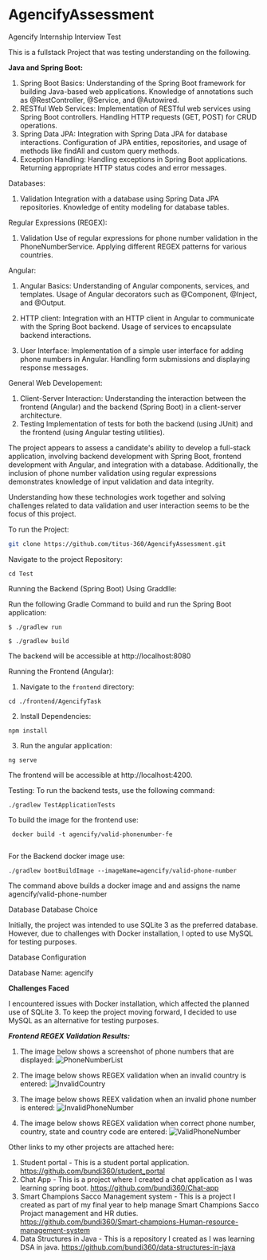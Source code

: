 # AgencifyAssessment
Agencify Internship Interview Test

This is a fullstack Project that was testing understanding on the following. 

**Java and Spring Boot:**
1.	Spring Boot Basics:
      Understanding of the Spring Boot framework for building Java-based web applications.
      Knowledge of annotations such as @RestController, @Service, and @Autowired.
2.	RESTful Web Services:
      Implementation of RESTful web services using Spring Boot controllers.
      Handling HTTP requests (GET, POST) for CRUD operations.
3.	Spring Data JPA:
      Integration with Spring Data JPA for database interactions.
      Configuration of JPA entities, repositories, and usage of methods like findAll and custom query methods.
4.	Exception Handling:
      Handling exceptions in Spring Boot applications.
      Returning appropriate HTTP status codes and error messages.
  	
Databases:
1. Validation
    Integration with a database using Spring Data JPA repositories.
    Knowledge of entity modeling for database tables.

 Regular Expressions (REGEX):
1. Validation
     Use of regular expressions for phone number validation in the PhoneNumberService.
     Applying different REGEX patterns for various countries.

 Angular:
1. Angular Basics:
     Understanding of Angular components, services, and templates.
     Usage of Angular decorators such as @Component, @Inject, and @Output.

2. HTTP client:
     Integration with an HTTP client in Angular to communicate with the Spring Boot backend.
     Usage of services to encapsulate backend interactions.

3. User Interface:
     Implementation of a simple user interface for adding phone numbers in Angular.
     Handling form submissions and displaying response messages.

 General Web Developement:

 1. Client-Server Interaction:
      Understanding the interaction between the frontend (Angular) and the backend (Spring Boot) in a client-server architecture.
 2. Testing
      Implementation of tests for both the backend (using JUnit) and the frontend (using Angular testing utilities).
    

The project appears to assess a candidate's ability to develop a full-stack application, involving backend development with Spring Boot, frontend development with Angular, and integration with a database. Additionally, the inclusion of phone number validation using regular expressions demonstrates knowledge of input validation and data integrity.

Understanding how these technologies work together and solving challenges related to data validation and user interaction seems to be the focus of this project.

To run the Project:

```bash
git clone https://github.com/titus-360/AgencifyAssessment.git

```

Navigate to the project Repository: 

```
cd Test
```
Running the Backend (Spring Boot)
Using Graddlle:

Run the following Gradle Command to build and run the Spring Boot application:

```
$ ./gradlew run

```
```
$ ./gradlew build

```
The backend will be accessible at http://localhost:8080

Running the Frontend (Angular):

1. Navigate to the `frontend` directory:

```
cd ./frontend/AgencifyTask
```
2. Install Dependencies:

```
npm install

```
3. Run the angular application:

```
ng serve
```

The frontend will be accessible at http://localhost:4200.

Testing:
To run the backend tests, use the following command:

```
./gradlew TestApplicationTests
```
To build the image for the frontend use:

````
 docker build -t agencify/valid-phonenumber-fe
 
`````
For the Backend docker image use:

````
./gradlew bootBuildImage --imageName=agencify/valid-phone-number

````
The command above  builds a docker image and and assigns the name agencify/valid-phone-number

Database
Database Choice

Initially, the project was intended to use SQLite 3 as the preferred database. However, due to challenges with Docker installation, I opted to use MySQL for testing purposes.

Database Configuration

Database Name: agencify

**Challenges Faced**

I encountered issues with Docker installation, which affected the planned use of SQLite 3. To keep the project moving forward, I decided to use MySQL as an alternative for testing purposes.


_**Frontend REGEX Validation Results:**_

1. The image below shows a screenshot of phone numbers that are displayed:
![PhoneNumberList](https://github.com/titus-360/AgencifyAssessmentFinal/assets/124245986/ea396e32-920d-4e05-8dac-980134304531)


2. The image below shows REGEX validation when an invalid country is entered:
![InvalidCountry](https://github.com/titus-360/AgencifyAssessmentFinal/assets/124245986/7c955a0c-19c9-4ac1-8295-7bf04ef6a640)


3. The image below shows REEX validation when an invalid phone number is entered:
![InvalidPhoneNumber](https://github.com/titus-360/AgencifyAssessmentFinal/assets/124245986/ba5ba504-0e39-419b-8ae7-45ff94e8fd82)


4. The image below shows REGEX validation when correct phone number, country, state and country code are entered:
![ValidPhoneNumber](https://github.com/titus-360/AgencifyAssessmentFinal/assets/124245986/1796d07d-173e-41b3-a924-f16c890bfad4)



Other links to my other projects are attached here:

1. Student portal - This is a student portal application.
   https://github.com/bundi360/student_portal
2. Chat App - This is a project where I created a chat application as I was learning spring boot.
   https://github.com/bundi360/Chat-app
3. Smart Champions Sacco Management system  - This is a project I created as part of my final year to help manage Smart Champions Sacco Projact management and HR duties.
   https://github.com/bundi360/Smart-champions-Human-resource-management-system
4. Data Structures in Java - This is a repository I created as I was learning  DSA in java.
   https://github.com/bundi360/data-structures-in-java







  
